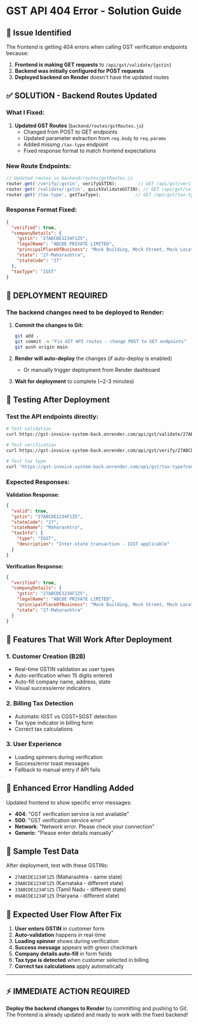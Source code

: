 # GST API 404 Error - Solution Guide

## 🚨 **Issue Identified**
The frontend is getting 404 errors when calling GST verification endpoints because:
1. **Frontend is making GET requests** to `/api/gst/validate/{gstin}`
2. **Backend was initially configured for POST requests** 
3. **Deployed backend on Render** doesn't have the updated routes

## ✅ **SOLUTION - Backend Routes Updated**

### What I Fixed:
1. **Updated GST Routes** (`backend/routes/gstRoutes.js`)
   - Changed from POST to GET endpoints
   - Updated parameter extraction from `req.body` to `req.params`
   - Added missing `/tax-type` endpoint
   - Fixed response format to match frontend expectations

### New Route Endpoints:
```javascript
// Updated routes in backend/routes/gstRoutes.js
router.get('/verify/:gstin', verifyGSTIN);        // GET /api/gst/verify/27ABCDE1234F1Z5
router.get('/validate/:gstin', quickValidateGSTIN); // GET /api/gst/validate/27ABCDE1234F1Z5
router.get('/tax-type', getTaxType);             // GET /api/gst/tax-type?companyStateCode=27&customerStateCode=29
```

### Response Format Fixed:
```json
{
  "verified": true,
  "companyDetails": {
    "gstin": "27ABCDE1234F1Z5",
    "legalName": "ABCDE PRIVATE LIMITED",
    "principalPlaceOfBusiness": "Mock Building, Mock Street, Mock Location",
    "state": "27-Maharashtra",
    "stateCode": "27"
  },
  "taxType": "IGST"
}
```

## 🚀 **DEPLOYMENT REQUIRED**

### The backend changes need to be deployed to Render:

1. **Commit the changes to Git:**
   ```bash
   git add .
   git commit -m "Fix GST API routes - change POST to GET endpoints"
   git push origin main
   ```

2. **Render will auto-deploy** the changes (if auto-deploy is enabled)
   - Or manually trigger deployment from Render dashboard

3. **Wait for deployment** to complete (~2-3 minutes)

## 🧪 **Testing After Deployment**

### Test the API endpoints directly:
```bash
# Test validation
curl https://gst-invoice-system-back.onrender.com/api/gst/validate/27ABCDE1234F1Z5

# Test verification  
curl https://gst-invoice-system-back.onrender.com/api/gst/verify/27ABCDE1234F1Z5

# Test tax type
curl "https://gst-invoice-system-back.onrender.com/api/gst/tax-type?companyStateCode=27&customerStateCode=29"
```

### Expected Responses:

**Validation Response:**
```json
{
  "valid": true,
  "gstin": "27ABCDE1234F1Z5",
  "stateCode": "27",
  "stateName": "Maharashtra",
  "taxInfo": {
    "type": "IGST",
    "description": "Inter-state transaction - IGST applicable"
  }
}
```

**Verification Response:**
```json
{
  "verified": true,
  "companyDetails": {
    "gstin": "27ABCDE1234F1Z5",
    "legalName": "ABCDE PRIVATE LIMITED",
    "principalPlaceOfBusiness": "Mock Building, Mock Street, Mock Location",
    "state": "27-Maharashtra"
  }
}
```

## 🎯 **Features That Will Work After Deployment**

### 1. **Customer Creation (B2B)**
- Real-time GSTIN validation as user types
- Auto-verification when 15 digits entered
- Auto-fill company name, address, state
- Visual success/error indicators

### 2. **Billing Tax Detection**
- Automatic IGST vs CGST+SGST detection
- Tax type indicator in billing form
- Correct tax calculations

### 3. **User Experience**
- Loading spinners during verification
- Success/error toast messages
- Fallback to manual entry if API fails

## 🔧 **Enhanced Error Handling Added**

Updated frontend to show specific error messages:
- **404**: "GST verification service is not available"
- **500**: "GST verification service error"
- **Network**: "Network error. Please check your connection"
- **Generic**: "Please enter details manually"

## 📝 **Sample Test Data**

After deployment, test with these GSTINs:
- `27ABCDE1234F1Z5` (Maharashtra - same state)
- `29ABCDE1234F1Z5` (Karnataka - different state)
- `33ABCDE1234F1Z5` (Tamil Nadu - different state)
- `06ABCDE1234F1Z5` (Haryana - different state)

## 🎉 **Expected User Flow After Fix**

1. **User enters GSTIN** in customer form
2. **Auto-validation** happens in real-time
3. **Loading spinner** shows during verification
4. **Success message** appears with green checkmark
5. **Company details auto-fill** in form fields
6. **Tax type is detected** when customer selected in billing
7. **Correct tax calculations** apply automatically

---

## ⚡ **IMMEDIATE ACTION REQUIRED**

**Deploy the backend changes to Render** by committing and pushing to Git. The frontend is already updated and ready to work with the fixed backend!
